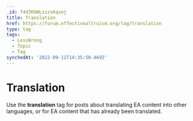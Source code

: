 ```yaml
---
_id: f4d3KbWLszzsKqxej
title: Translation
href: https://forum.effectivealtruism.org/tag/translation
type: tag
tags:
  - LessWrong
  - Topic
  - Tag
synchedAt: '2022-09-11T14:35:50.469Z'
---
```

# Translation

Use the **translation** tag for posts about translating EA content into other languages, or for EA content that has already been translated.